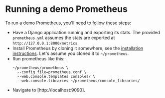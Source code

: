 # Running a demo Prometheus

To run a demo Prometheus, you'll need to follow these steps:

* Have a Django application running and exporting its stats. The
  provided `prometheus.yml` assumes the stats are exported at
  `http://127.0.0.1:8000/metrics`.
* Install Prometheus by cloning it somewhere, see the [installation
  instructions](http://prometheus.io/docs/introduction/install/).
  Let's assume you cloned it to `~/prometheus`.
* Run prometheus like this:
  ```shell
  ~/prometheus/prometheus \
    --config.file=prometheus.conf \
    --web.console.templates consoles/ \
    --web.console.libraries ~/prometheus/console_libraries/
  ```
* Navigate to [http://localhost:9090].
